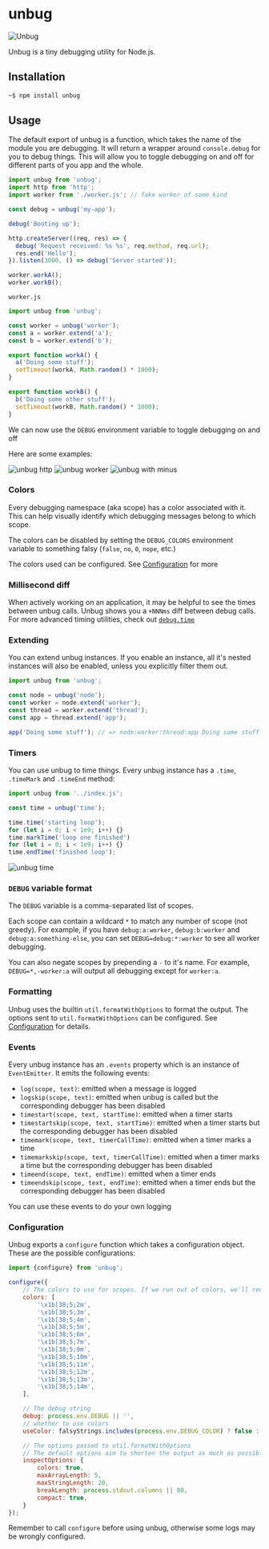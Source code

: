 # unbug

![Unbug](img/unbug.png)

Unbug is a tiny debugging utility for Node.js.

## Installation

```sh
~$ npm install unbug
```

## Usage

The default export of unbug is a function, which takes the name of the module
you are debugging. It will return a wrapper around `console.debug` for you to
debug things. This will allow you to toggle debugging on and off for different
parts of you app and the whole.

```javascript
import unbug from 'unbug';
import http from 'http';
import worker from './worker.js'; // fake worker of some kind

const debug = unbug('my-app');

debug('Booting up');

http.createServer((req, res) => {
  debug('Request received: %s %s', req.method, req.url);
  res.end('Hello');
}).listen(3000, () => debug('Server started'));

worker.workA();
worker.workB();
```

`worker.js`

```javascript
import unbug from 'unbug';

const worker = unbug('worker');
const a = worker.extend('a');
const b = worker.extend('b');

export function workA() {
  a('Doing some stuff');
  setTimeout(workA, Math.random() * 1000);
}

export function workB() {
  b('Doing some other stuff');
  setTimeout(workB, Math.random() * 1000);
}
```

We can now use the `DEBUG` environment variable to toggle debugging on and off

Here are some examples:

![unbug http](img/debug-http.png)
![unbug worker](img/debug-worker.png)
![unbug with minus](img/debug-minus.png)

### Colors

Every debugging namespace (aka scope) has a color associated with it. This can
help visually identify which debugging messages belong to which scope.

The colors can be disabled by setting the `DEBUG_COLORS` environment variable to
something falsy (`false`, `no`, `0`, `nope`, etc.)

The colors used can be configured. See [Configuration](#configuration) for more

### Millisecond diff

When actively working on an application, it may be helpful to see the times
between unbug calls. Unbug shows you a `+NNNms` diff between debug calls.
For more advanced timing utilities, check out [`debug.time`](#timing)

### Extending

You can extend unbug instances. If you enable an instance, all it's nested
instances will also be enabled, unless you explicitly filter them out.

```javascript
import unbug from 'unbug';

const node = unbug('node');
const worker = node.extend('worker');
const thread = worker.extend('thread');
const app = thread.extend('app');

app('Doing some stuff'); // => node:worker:thread:app Doing some stuff
```

### Timers

You can use unbug to time things. Every unbug instance has a `.time`, `.timeMark` and `.timeEnd`
method:

```javascript
import unbug from '../index.js';

const time = unbug('time');

time.time('starting loop');
for (let i = 0; i < 1e9; i++) {}
time.markTime('loop one finished')
for (let i = 0; i < 1e9; i++) {}
time.endTime('finished loop');
```

![unbug time](img/debug-timer.png)

### `DEBUG` variable format

The `DEBUG` variable is a comma-separated list of scopes.

Each scope can contain a wildcard `*` to match any number of scope (not greedy).
For example, if you have `debug:a:worker`, `debug:b:worker` and
`debug:a:something-else`, you can set `DEBUG=debug:*:worker` to see all worker debugging.

You can also negate scopes by prepending a `-` to it's name. For example,
`DEBUG=*,-worker:a` will output all debugging except for `worker:a`.

### Formatting

Unbug uses the builtin `util.formatWithOptions` to format the output. The
options sent to `util.formatWithOptions` can be configured. See [Configuration](#configuration)
for details.

### Events

Every unbug instance has an `.events` property which is an instance of `EventEmitter`.
It emits the following events:

- `log(scope, text)`: emitted when a message is logged
- `logskip(scope, text)`: emitted when unbug is called but the corresponding debugger has been disabled
- `timestart(scope, text, startTime)`: emitted when a timer starts
- `timestartskip(scope, text, startTime)`: emitted when a timer starts but the corresponding debugger has been disabled
- `timemark(scope, text, timerCallTime)`: emitted when a timer marks a time
- `timemarkskip(scope, text, timerCallTime)`: emitted when a timer marks a time but the corresponding debugger has been disabled
- `timeend(scope, text, endTime)`: emitted when a timer ends
- `timeendskip(scope, text, endTime)`: emitted when a timer ends but the corresponding debugger has been disabled

You can use these events to do your own logging

### Configuration

Unbug exports a `configure` function which takes a configuration object. These
are the possible configurations:

```javascript
import {configure} from 'unbug';

configure({
	// The colors to use for scopes. If we run out of colors, we'll reuse them
	colors: [
		'\x1b[38;5;2m',
		'\x1b[38;5;3m',
		'\x1b[38;5;4m',
		'\x1b[38;5;5m',
		'\x1b[38;5;6m',
		'\x1b[38;5;7m',
		'\x1b[38;5;9m',
		'\x1b[38;5;10m',
		'\x1b[38;5;11m',
		'\x1b[38;5;12m',
		'\x1b[38;5;13m',
		'\x1b[38;5;14m',
	],

	// The debug string
	debug: process.env.DEBUG || '',
	// whether to use colors
	useColor: falsyStrings.includes(process.env.DEBUG_COLOR) ? false : true,

	// The options passed to util.formatWithOptions
	// The default options aim to shorten the output as much as possible
	inspectOptions: {
		colors: true,
		maxArrayLength: 5,
		maxStringLength: 20,
		breakLength: process.stdout.columns || 80,
		compact: true,
	}
});
```

Remember to call `configure` before using unbug, otherwise some logs may be
wrongly configured.

